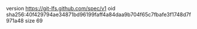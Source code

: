 version https://git-lfs.github.com/spec/v1
oid sha256:40f429794ae34871bd96199faff4a84daa9b704f65c7fbafe3f1748d7f971a48
size 69
